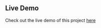 ## Live Demo
Check out the live demo of this project [here](https://divyakorukond.github.io/Language-Translation/)
